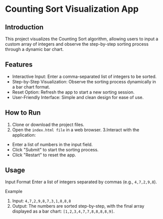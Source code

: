 # Counting Sort Visualization App

## Introduction

This project visualizes the Counting Sort algorithm, allowing users to input a custom array of integers and observe the step-by-step sorting process through a dynamic bar chart.

## Features

- Interactive Input: Enter a comma-separated list of integers to be sorted.
- Step-by-Step Visualization: Observe the sorting process dynamically in a bar chart format.
- Reset Option: Refresh the app to start a new sorting session.
- User-Friendly Interface: Simple and clean design for ease of use.

## How to Run

1. Clone or download the project files.
2. Open the `index.html file` in a web browser.
   3.Interact with the application:

- Enter a list of numbers in the input field.
- Click "Submit" to start the sorting process.
- Click "Restart" to reset the app.

## Usage

Input Format
Enter a list of integers separated by commas (e.g., `4,7,2,9,8`).

Example

1. Input:
   `4,7,2,9,8,7,3,1,8,8,8`
2. Output: The numbers are sorted step-by-step, with the final array displayed as a bar chart:
   `[1,2,3,4,7,7,8,8,8,8,9]`.
